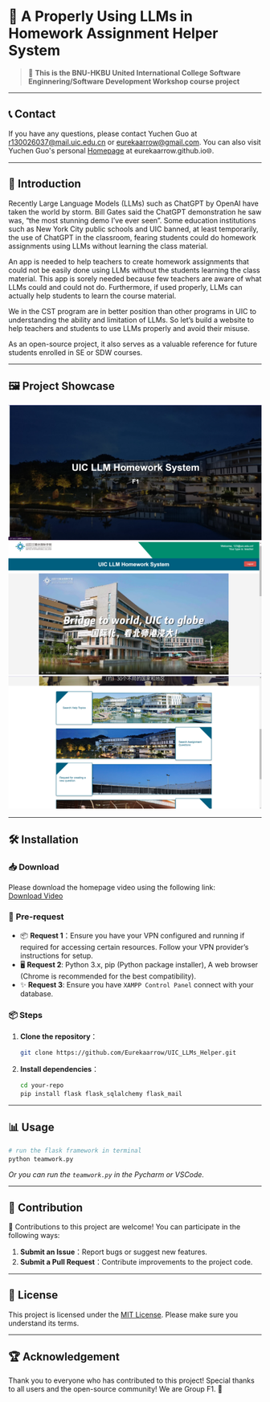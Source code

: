 # 🚀 **A Properly Using LLMs in Homework Assignment Helper System** <!-- A Properly Using LLMs in Homework Assignment Helper System -->

> 🌟 **This is the BNU-HKBU United International College Software Enginnering/Software Development Workshop course project**

---

## 📞 **Contact**
If you have any questions, please contact Yuchen Guo at r130026037@mail.uic.edu.cn or eurekaarrow@gmail.com. You can also visit Yuchen Guo's personal [Homepage](https://eurekaarrow.github.io) at eurekaarrow.github.io🌐.

---

## 📖 **Introduction**
Recently Large Language Models (LLMs) such as ChatGPT by OpenAI have taken the world by storm.  Bill Gates said the ChatGPT demonstration he saw was, “the most stunning demo I’ve ever seen”.   Some education institutions such as New York City public schools  and UIC  banned, at least temporarily, the use of ChatGPT in the classroom, fearing students could do homework assignments using LLMs without learning the class material.

An app is needed to help teachers to create homework assignments that could not be easily done using LLMs without the students learning the class material.  This app is sorely needed because few teachers are aware of what LLMs could and could not do.  Furthermore, if used properly, LLMs can actually help students to learn the course material. 

We in the CST program are in better position than other programs in UIC to understanding the ability and limitation of LLMs.  So let’s build a website to help teachers and students to use LLMs properly and avoid their misuse.

As an open-source project, it also serves as a valuable reference for future students enrolled in SE or SDW courses.

---

## 🖼️ **Project Showcase**
![Project Demo](templates/login.png)
![Project Demo](templates/homepage1.png)
![Project Demo](templates/homepage2.png)

---

## 🛠️ **Installation**
### 📥 **Download**
Please download the homepage video using the following link:  
[Download Video](https://drive.google.com/file/d/1eFBbLqNtMJAorYxUepGxbWP7NyaYu4fM/view?usp=sharing)

### 🔧 **Pre-request**
- 📦 **Request 1**：Ensure you have your VPN configured and running if required for accessing certain resources. Follow your VPN provider’s instructions for setup.
- 🖥️ **Request 2**: Python 3.x, pip (Python package installer), A web browser (Chrome is recommended for the best compatibility).
- ✨ **Request 3**: Ensure you have `XAMPP Control Panel` connect with your database.

### 📦 **Steps**
1. **Clone the repository**：
   ```bash
   git clone https://github.com/Eurekaarrow/UIC_LLMs_Helper.git
   ```
2. **Install dependencies**：
   ```bash
   cd your-repo
   pip install flask flask_sqlalchemy flask_mail
   ```

---

## 📊 **Usage**
```bash
# run the flask framework in terminal
python teamwork.py
```
_Or you can run the `teamwork.py` in the Pycharm or VSCode._

---

## 🤝 **Contribution**
🙌 Contributions to this project are welcome! You can participate in the following ways:
1. **Submit an Issue**：Report bugs or suggest new features.
2. **Submit a Pull Request**：Contribute improvements to the project code.

---

## 📝 **License**
This project is licensed under the [MIT License](LICENSE). Please make sure you understand its terms.

---

## 🏆 **Acknowledgement**
Thank you to everyone who has contributed to this project! Special thanks to all users and the open-source community! We are Group F1. 💖
